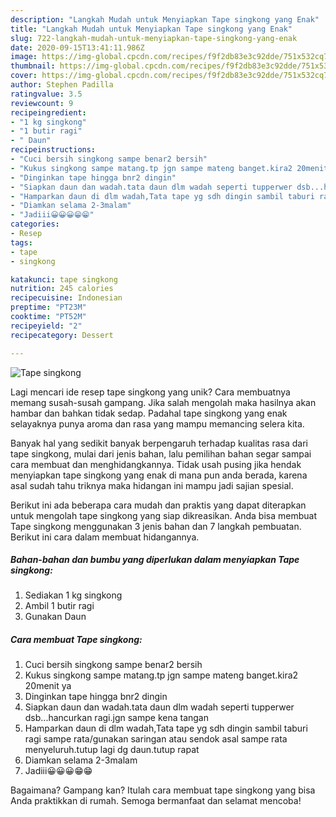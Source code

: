 ```yaml
---
description: "Langkah Mudah untuk Menyiapkan Tape singkong yang Enak"
title: "Langkah Mudah untuk Menyiapkan Tape singkong yang Enak"
slug: 722-langkah-mudah-untuk-menyiapkan-tape-singkong-yang-enak
date: 2020-09-15T13:41:11.986Z
image: https://img-global.cpcdn.com/recipes/f9f2db83e3c92dde/751x532cq70/tape-singkong-foto-resep-utama.jpg
thumbnail: https://img-global.cpcdn.com/recipes/f9f2db83e3c92dde/751x532cq70/tape-singkong-foto-resep-utama.jpg
cover: https://img-global.cpcdn.com/recipes/f9f2db83e3c92dde/751x532cq70/tape-singkong-foto-resep-utama.jpg
author: Stephen Padilla
ratingvalue: 3.5
reviewcount: 9
recipeingredient:
- "1 kg singkong"
- "1 butir ragi"
- " Daun"
recipeinstructions:
- "Cuci bersih singkong sampe benar2 bersih"
- "Kukus singkong sampe matang.tp jgn sampe mateng banget.kira2 20menit ya"
- "Dinginkan tape hingga bnr2 dingin"
- "Siapkan daun dan wadah.tata daun dlm wadah seperti tupperwer dsb...hancurkan ragi.jgn sampe kena tangan"
- "Hamparkan daun di dlm wadah,Tata tape yg sdh dingin sambil taburi ragi sampe rata/gunakan saringan atau sendok asal sampe rata menyeluruh.tutup lagi dg daun.tutup rapat"
- "Diamkan selama 2-3malam"
- "Jadiii😀😀😀😁😁"
categories:
- Resep
tags:
- tape
- singkong

katakunci: tape singkong 
nutrition: 245 calories
recipecuisine: Indonesian
preptime: "PT23M"
cooktime: "PT52M"
recipeyield: "2"
recipecategory: Dessert

---
```



![Tape singkong](https://img-global.cpcdn.com/recipes/f9f2db83e3c92dde/751x532cq70/tape-singkong-foto-resep-utama.jpg)

Lagi mencari ide resep tape singkong yang unik? Cara membuatnya memang susah-susah gampang. Jika salah mengolah maka hasilnya akan hambar dan bahkan tidak sedap. Padahal tape singkong yang enak selayaknya punya aroma dan rasa yang mampu memancing selera kita.



Banyak hal yang sedikit banyak berpengaruh terhadap kualitas rasa dari tape singkong, mulai dari jenis bahan, lalu pemilihan bahan segar sampai cara membuat dan menghidangkannya. Tidak usah pusing jika hendak menyiapkan tape singkong yang enak di mana pun anda berada, karena asal sudah tahu triknya maka hidangan ini mampu jadi sajian spesial.


Berikut ini ada beberapa cara mudah dan praktis yang dapat diterapkan untuk mengolah tape singkong yang siap dikreasikan. Anda bisa membuat Tape singkong menggunakan 3 jenis bahan dan 7 langkah pembuatan. Berikut ini cara dalam membuat hidangannya.

<!--inarticleads1-->

##### Bahan-bahan dan bumbu yang diperlukan dalam menyiapkan Tape singkong:

1. Sediakan 1 kg singkong
1. Ambil 1 butir ragi
1. Gunakan  Daun




<!--inarticleads2-->

##### Cara membuat Tape singkong:

1. Cuci bersih singkong sampe benar2 bersih
1. Kukus singkong sampe matang.tp jgn sampe mateng banget.kira2 20menit ya
1. Dinginkan tape hingga bnr2 dingin
1. Siapkan daun dan wadah.tata daun dlm wadah seperti tupperwer dsb...hancurkan ragi.jgn sampe kena tangan
1. Hamparkan daun di dlm wadah,Tata tape yg sdh dingin sambil taburi ragi sampe rata/gunakan saringan atau sendok asal sampe rata menyeluruh.tutup lagi dg daun.tutup rapat
1. Diamkan selama 2-3malam
1. Jadiii😀😀😀😁😁




Bagaimana? Gampang kan? Itulah cara membuat tape singkong yang bisa Anda praktikkan di rumah. Semoga bermanfaat dan selamat mencoba!
